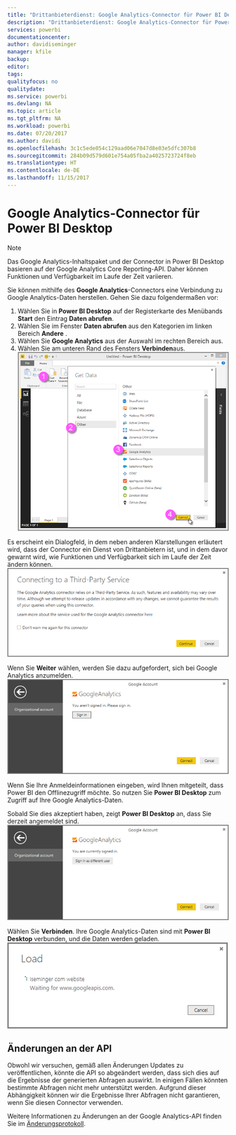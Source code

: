 ```yaml
---
title: "Drittanbieterdienst: Google Analytics-Connector für Power BI Desktop"
description: "Drittanbieterdienst: Google Analytics-Connector für Power BI Desktop"
services: powerbi
documentationcenter: 
author: davidiseminger
manager: kfile
backup: 
editor: 
tags: 
qualityfocus: no
qualitydate: 
ms.service: powerbi
ms.devlang: NA
ms.topic: article
ms.tgt_pltfrm: NA
ms.workload: powerbi
ms.date: 07/20/2017
ms.author: davidi
ms.openlocfilehash: 3c1c5ede054c129aad06e7047d8e03e5dfc307b8
ms.sourcegitcommit: 284b09d579d601e754a05fba2a4025723724f8eb
ms.translationtype: HT
ms.contentlocale: de-DE
ms.lasthandoff: 11/15/2017
---
```

# <a name="google-analytics-connector-for-power-bi-desktop"></a>Google Analytics-Connector für Power BI Desktop
> [!NOTE]
> Das Google Analytics-Inhaltspaket und der Connector in Power BI Desktop basieren auf der Google Analytics Core Reporting-API. Daher können Funktionen und Verfügbarkeit im Laufe der Zeit variieren.
> 
> 

Sie können mithilfe des **Google Analytics**-Connectors eine Verbindung zu Google Analytics-Daten herstellen. Gehen Sie dazu folgendermaßen vor:

1. Wählen Sie in **Power BI Desktop** auf der Registerkarte des Menübands **Start** den Eintrag **Daten abrufen**.
2. Wählen Sie im Fenster **Daten abrufen** aus den Kategorien im linken Bereich **Andere** .
3. Wählen Sie **Google Analytics** aus der Auswahl im rechten Bereich aus.
4. Wählen Sie am unteren Rand des Fensters **Verbinden**aus.  
   ![](media/service-google-analytics-connector/tps_googleanalytics_1.png)

Es erscheint ein Dialogfeld, in dem neben anderen Klarstellungen erläutert wird, dass der Connector ein Dienst von Drittanbietern ist, und in dem davor gewarnt wird, wie Funktionen und Verfügbarkeit sich im Laufe der Zeit ändern können.  
![](media/service-google-analytics-connector/tps_googleanalytics_2.png)

Wenn Sie **Weiter** wählen, werden Sie dazu aufgefordert, sich bei Google Analytics anzumelden.  
![](media/service-google-analytics-connector/tps_googleanalytics_3.png)

Wenn Sie Ihre Anmeldeinformationen eingeben, wird Ihnen mitgeteilt, dass Power BI den Offlinezugriff möchte. So nutzen Sie **Power BI Desktop** zum Zugriff auf Ihre Google Analytics-Daten.  

Sobald Sie dies akzeptiert haben, zeigt **Power BI Desktop** an, dass Sie derzeit angemeldet sind.  
![](media/service-google-analytics-connector/tps_googleanalytics_5.png)

Wählen Sie **Verbinden**. Ihre Google Analytics-Daten sind mit **Power BI Desktop** verbunden, und die Daten werden geladen.  
![](media/service-google-analytics-connector/tps_googleanalytics_6.png)

## <a name="changes-to-the-api"></a>Änderungen an der API
Obwohl wir versuchen, gemäß allen Änderungen Updates zu veröffentlichen, könnte die API so abgeändert werden, dass sich dies auf die Ergebnisse der generierten Abfragen auswirkt. In einigen Fällen könnten bestimmte Abfragen nicht mehr unterstützt werden. Aufgrund dieser Abhängigkeit können wir die Ergebnisse Ihrer Abfragen nicht garantieren, wenn Sie diesen Connector verwenden.

Weitere Informationen zu Änderungen an der Google Analytics-API finden Sie im [Änderungsprotokoll](https://developers.google.com/analytics/devguides/changelog).

